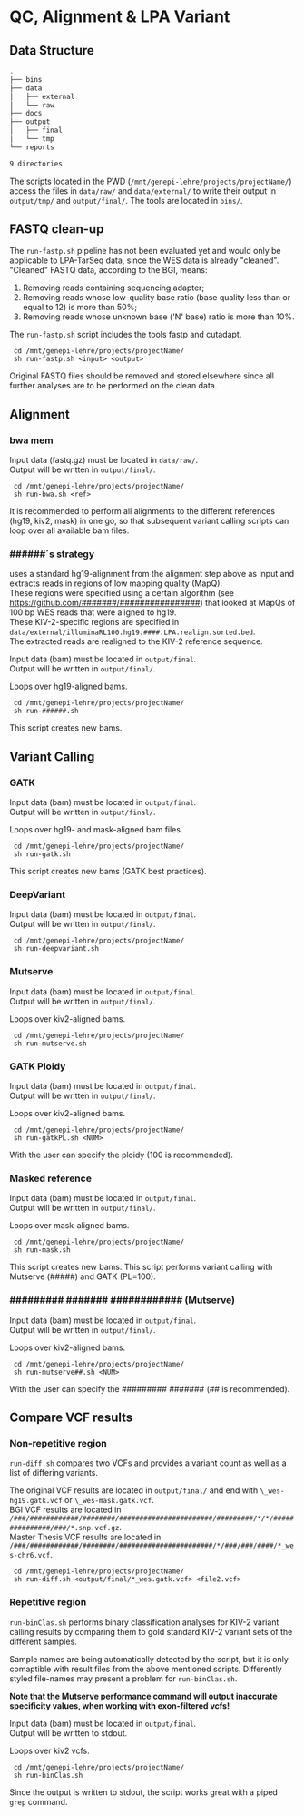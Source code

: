 # QC, Alignment & LPA Variant 

## Data Structure

```bash
.
├── bins
├── data
│   ├── external
│   └── raw
├── docs
├── output
│   ├── final
│   └── tmp
└── reports

9 directories
```

The scripts located in the PWD (`/mnt/genepi-lehre/projects/projectName/`) access the files in `data/raw/` and `data/external/` to write their output in `output/tmp/` and `output/final/`. The tools are located in `bins/`.

## FASTQ clean-up

The `run-fastp.sh` pipeline has not been evaluated yet and would only be applicable to LPA-TarSeq data, since the WES data is already "cleaned".
"Cleaned" FASTQ data, according to the BGI, means:
1. Removing reads containing sequencing adapter;
2. Removing reads whose low-quality base ratio (base quality less than or equal to 12) is more than 50%;
3. Removing reads whose unknown base ('N' base) ratio is more than 10%.

The `run-fastp.sh` script includes the tools fastp and cutadapt.

     cd /mnt/genepi-lehre/projects/projectName/
     sh run-fastp.sh <input> <output>
     
Original FASTQ files should be removed and stored elsewhere since all further analyses are to be performed on the clean data.     

## Alignment

### bwa mem

Input data (fastq.gz) must be located in `data/raw/`.  
Output will be written in `output/final/`.

     cd /mnt/genepi-lehre/projects/projectName/
     sh run-bwa.sh <ref>
     
It is recommended to perform all alignments to the different references (hg19, kiv2, mask) in one go,
so that subsequent variant calling scripts can loop over all available bam files.

### ######´s strategy

uses a standard hg19-alignment from the alignment step above as input and extracts reads in regions of low mapping quality (MapQ).  
These regions were specified using a certain algorithm (see https://github.com/#######/################) that looked at MapQs of 100 bp WES reads that were aligned to hg19.  
These KIV-2-specific regions are specified in `data/external/illuminaRL100.hg19.####.LPA.realign.sorted.bed`.  
The extracted reads are realigned to the KIV-2 reference sequence.

Input data (bam) must be located in `output/final`.  
Output will be written in `output/final/`.  
  
Loops over hg19-aligned bams.

     cd /mnt/genepi-lehre/projects/projectName/
     sh run-######.sh

This script creates new bams.

## Variant Calling

### GATK

Input data (bam) must be located in `output/final`.  
Output will be written in `output/final/`.  
  
Loops over hg19- and mask-aligned bam files.

     cd /mnt/genepi-lehre/projects/projectName/
     sh run-gatk.sh
     
This script creates new bams (GATK best practices).

### DeepVariant

Input data (bam) must be located in `output/final`.  
Output will be written in `output/final/`.

     cd /mnt/genepi-lehre/projects/projectName/
     sh run-deepvariant.sh

### Mutserve

Input data (bam) must be located in `output/final`.  
Output will be written in `output/final/`.  
  
Loops over kiv2-aligned bams.

     cd /mnt/genepi-lehre/projects/projectName/
     sh run-mutserve.sh
     
### GATK Ploidy

Input data (bam) must be located in `output/final`.  
Output will be written in `output/final/`.  
  
Loops over kiv2-aligned bams.

     cd /mnt/genepi-lehre/projects/projectName/
     sh run-gatkPL.sh <NUM>
     
With <NUM> the user can specify the ploidy (100 is recommended).

### Masked reference

Input data (bam) must be located in `output/final`.  
Output will be written in `output/final/`.  
  
Loops over mask-aligned bams.

     cd /mnt/genepi-lehre/projects/projectName/
     sh run-mask.sh

This script creates new bams.
This script performs variant calling with Mutserve (#####) and GATK (PL=100).

### ######### ####### ############ (Mutserve)

Input data (bam) must be located in `output/final`.  
Output will be written in `output/final/`.  
  
Loops over kiv2-aligned bams.

     cd /mnt/genepi-lehre/projects/projectName/
     sh run-mutserve##.sh <NUM>

With <NUM> the user can specify the ######### ####### (## is recommended).
     

## Compare VCF results

### Non-repetitive region

`run-diff.sh` compares two VCFs and provides a variant count as well as a list of differing variants.

The original VCF results are located in `output/final/` and end with `\_wes-hg19.gatk.vcf` or `\_wes-mask.gatk.vcf`.  
BGI VCF results are located in `/###/############/########/#######################/#########/*/*/###############/###/*.snp.vcf.gz`.  
Master Thesis VCF results are located in `/###/############/########/#######################/*/###/###/####/*_wes-chr6.vcf`.  
     
     cd /mnt/genepi-lehre/projects/projectName/
     sh run-diff.sh <output/final/*_wes.gatk.vcf> <file2.vcf>
     
### Repetitive region

`run-binClas.sh` performs binary classification analyses for KIV-2 variant calling results
by comparing them to gold standard KIV-2 variant sets of the different samples.

Sample names are being automatically detected by the script, but it is only comaptible with 
result files from the above mentioned scripts. Differently styled file-names may present a problem for `run-binClas.sh`.  

**Note that the Mutserve performance command will output inaccurate specificity values, when working with exon-filtered vcfs!**  

Input data (bam) must be located in `output/final`.  
Output will be written to stdout.  
  
Loops over kiv2 vcfs.

     cd /mnt/genepi-lehre/projects/projectName/
     sh run-binClas.sh
     
Since the output is written to stdout, the script works great with a piped `grep` command.
